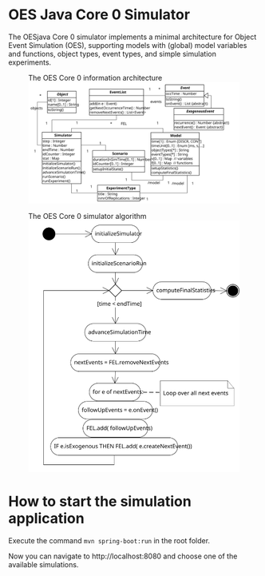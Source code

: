 # OES Java Core 0 Simulator 

The OESjava Core 0 simulator implements a minimal architecture for Object Event Simulation (OES), supporting models with 
(global) model variables and functions, object types, event types, and simple simulation experiments.

<figure><figcaption>The OES Core 0 information architecture</figcaption>
 <img src="../../docs/OES-Core0.svg">
</figure>

<figure><figcaption>The OES Core 0 simulator algorithm</figcaption>
 <img src="../../docs/OES-Core0-runStandaloneScenario.svg">
</figure>

# How to start the simulation application

Execute the command `mvn spring-boot:run` in the root folder.

Now you can navigate to http://localhost:8080 and choose one of the available simulations.
